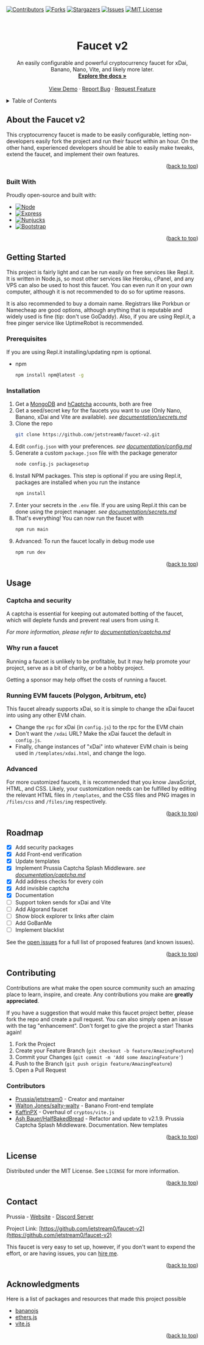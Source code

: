 <a name="readme-top"></a>



[![Contributors][contributors-shield]][contributors-url]
[![Forks][forks-shield]][forks-url]
[![Stargazers][stars-shield]][stars-url]
[![Issues][issues-shield]][issues-url]
[![MIT License][license-shield]][license-url]



<br />
<h1 align="center">Faucet v2</h1>
  <p align="center">
    An easily configurable and powerful cryptocurrency faucet for xDai, Banano, Nano, Vite, and likely more later.
    <br />
    <a href="https://github.com/jetstream0/faucet-v2/documentation"><strong>Explore the docs »</strong></a>
    <br />
    <br />
    <a href="https://faucet.prussia.dev">View Demo</a>
    ·
    <a href="https://github.com/jetstream0/faucet-v2/issues">Report Bug</a>
    ·
    <a href="https://github.com/jetstream0/faucet-v2/issues">Request Feature</a>
  </p>
</div>



<!-- TABLE OF CONTENTS -->
<details>
  <summary>Table of Contents</summary>
  <ol>
    <li>
      <a href="#about-the-project">About the Faucet v2</a>
      <ul>
        <li><a href="#built-with">Built With</a></li>
      </ul>
    </li>
    <li>
      <a href="#getting-started">Getting Started</a>
      <ul>
        <li><a href="#prerequisites">Prerequisites</a></li>
        <li><a href="#installation">Installation</a></li>
      </ul>
    </li>
    <li>
      <a href="#usage">Usage</a>
      <ul>
        <li><a href="#captcha-and-security">Captcha and security</a></li>
        <li><a href="#why-run-a-faucet">Why run a faucet</a></li>
        <li><a href="#running-evm-faucets-polygon-arbitrum-etc">Running EVM faucets (Polygon, Arbitrum, etc)</a></li>
        <li><a href="#advanced">Advanced</a></li>
      </ul>
    </li>
    <li><a href="#roadmap">Roadmap</a></li>
    <li>
      <a href="#contributing">Contributing</a>
      <ul>
        <li><a href="#contributors">Contributors</a></li>
      </ul>
    </li>
    <li><a href="#license">License</a></li>
    <li><a href="#contact">Contact</a></li>
    <li><a href="#acknowledgments">Acknowledgments</a></li>
  </ol>
</details>



## About the Faucet v2

This cryptocurrency faucet is made to be easily configurable, letting non-developers easily fork the project and run their faucet within an hour. On the other hand, experienced developers should be able to easily make tweaks, extend the faucet, and implement their own features.

<p align="right">(<a href="#readme-top">back to top</a>)</p>



### Built With

Proudly open-source and built with:

* [![Node][Node.js]][Node-url]
* [![Express][Express.js]][Express-url]
* [![Nunjucks][Nunjucks]][Nunjucks-url]
* [![Bootstrap][Bootstrap.com]][Bootstrap-url]

<p align="right">(<a href="#readme-top">back to top</a>)</p>



## Getting Started

This project is fairly light and can be run easily on free services like Repl.it. It is written in Node.js, so most other services like Heroku, cPanel, and any VPS can also be used to host this faucet. You can even run it on your own computer, although it is not recommended to do so for uptime reasons.

It is also recommended to buy a domain name. Registrars like Porkbun or Namecheap are good options, although anything that is reputable and widely used is fine (tip: don't use GoDaddy). Also, if you are using Repl.it, a free pinger service like UptimeRobot is recommended.

### Prerequisites

If you are using Repl.it installing/updating npm is optional.

* npm
  ```sh
  npm install npm@latest -g
  ```

### Installation

1. Get a [MongoDB](https://www.mongodb.com) and [hCaptcha](https://www.hcaptcha.com/) accounts, both are free
2. Get a seed/secret key for the faucets you want to use (Only Nano, Banano, xDai and Vite are available). _see [documentation/secrets.md](documentation/secrets.md)_
3. Clone the repo
   ```sh
   git clone https://github.com/jetstream0/faucet-v2.git
   ```
4. Edit `config.json` with your preferences. _see [documentation/config.md](documentation/config.md)_
5. Generate a custom `package.json` file with the package generator
   ```sh
   node config.js packagesetup
   ```
6. Install NPM packages. This step is optional if you are using Repl.it, packages are installed when you run the instance
   ```sh
   npm install
   ```
7. Enter your secrets in the `.env` file. If you are using Repl.it this can be done using the project manager. _see [documentation/secrets.md](documentation/secrets.md)_
8. That's everything! You can now run the faucet with
   ```sh
   npm run main
   ```
9. Advanced: To run the faucet locally in debug mode use
   ```sh
   npm run dev
   ```

<p align="right">(<a href="#readme-top">back to top</a>)</p>



## Usage

### Captcha and security

A captcha is essential for keeping out automated botting of the faucet, which will deplete funds and prevent real users from using it.

_For more information, please refer to  [documentation/captcha.md](documentation/captcha.md)_

### Why run a faucet

Running a faucet is unlikely to be profitable, but it may help promote your project, serve as a bit of charity, or be a hobby project.

Getting a sponsor may help offset the costs of running a faucet.

### Running EVM faucets (Polygon, Arbitrum, etc)

This faucet already supports xDai, so it is simple to change the xDai faucet into using any other EVM chain.

- Change the `rpc` for xDai (in `config.js`) to the rpc for the EVM chain
- Don't want the `/xdai` URL? Make the xDai faucet the default in `config.js`.
- Finally, change instances of "xDai" into whatever EVM chain is being used in `/templates/xdai.html`, and change the logo.


### Advanced

For more customized faucets, it is recommended that you know JavaScript, HTML, and CSS. Likely, your customization needs can be fulfilled by editing the relevant HTML files in `/templates`, and the CSS files and PNG images in `/files/css` and `/files/img` respectively.

<p align="right">(<a href="#readme-top">back to top</a>)</p>



## Roadmap

- [x] Add security packages
- [x] Add Front-end verification
- [x] Update templates
- [x] Implement Prussia Captcha Splash Middleware. _see [documentation/captcha.md](documentation/captcha.md#about-the-prussia-captcha-splash-middleware)_
- [x] Add address checks for every coin
- [x] Add invisible captcha
- [x] Documentation
- [ ] Support token sends for xDai and Vite
- [ ] Add Algorand faucet
- [ ] Show block explorer tx links after claim
- [ ] Add GoBanMe
- [ ] Implement blacklist

See the [open issues](https://github.com/jetstream0/faucet-v2/issues) for a full list of proposed features (and known issues).

<p align="right">(<a href="#readme-top">back to top</a>)</p>



## Contributing

Contributions are what make the open source community such an amazing place to learn, inspire, and create. Any contributions you make are **greatly appreciated**.

If you have a suggestion that would make this faucet project better, please fork the repo and create a pull request. You can also simply open an issue with the tag "enhancement".
Don't forget to give the project a star! Thanks again!

1. Fork the Project
2. Create your Feature Branch (`git checkout -b feature/AmazingFeature`)
3. Commit your Changes (`git commit -m 'Add some AmazingFeature'`)
4. Push to the Branch (`git push origin feature/AmazingFeature`)
5. Open a Pull Request

### Contributors 

- [Prussia/jetstream0](https://github.com/jetstream0) - Creator and mantainer
- [Walton Jones/salty-walty](https://github.com/salty-walty) - Banano Front-end template
- [KaffinPX](https://github.com/KaffinPX) - Overhaul of `cryptos/vite.js`
- [Ash Bauer/HalfBakedBread](https://github.com/halfbakedbread) - Refactor and update to v2.1.9. Prussia Captcha Splash Middleware. Documentation. New templates

<p align="right">(<a href="#readme-top">back to top</a>)</p>



## License

Distributed under the MIT License. See `LICENSE` for more information.

<p align="right">(<a href="#readme-top">back to top</a>)</p>



## Contact

Prussia - [Website](https://prussia.dev/#info) - [Discord Server](https://prussia.dev/to/discord)

Project Link: [https://github.com/jetstream0/faucet-v2](https://github.com/jetstream0/faucet-v2)

This faucet is very easy to set up, however, if you don't want to expend the effort, or are having issues, you can [hire me](https://prussia.dev/sample).

<p align="right">(<a href="#readme-top">back to top</a>)</p>



## Acknowledgments

Here is a list of packages and resources that made this project possible

* [bananojs](https://github.com/BananoCoin/bananojs)
* [ethers.js](https://github.com/ethers-io/ethers.js)
* [vite.js](https://github.com/vitelabs/vite.js)

<p align="right">(<a href="#readme-top">back to top</a>)</p>



[contributors-shield]: https://img.shields.io/github/contributors/jetstream0/faucet-v2.svg?style=for-the-badge
[contributors-url]: https://github.com/jetstream0/faucet-v2/graphs/contributors
[forks-shield]: https://img.shields.io/github/forks/jetstream0/faucet-v2.svg?style=for-the-badge
[forks-url]: https://github.com/jetstream0/faucet-v2/network/members
[stars-shield]: https://img.shields.io/github/stars/jetstream0/faucet-v2.svg?style=for-the-badge
[stars-url]: https://github.com/jetstream0/faucet-v2/stargazers
[issues-shield]: https://img.shields.io/github/issues/jetstream0/faucet-v2.svg?style=for-the-badge
[issues-url]: https://github.com/jetstream0/faucet-v2/issues
[license-shield]: https://img.shields.io/github/license/jetstream0/faucet-v2.svg?style=for-the-badge
[license-url]: https://github.com/jetstream0/faucet-v2/blob/master/LICENSE.txt
[Node.js]: https://img.shields.io/badge/Node-339933?style=for-the-badge&logo=node.js&logoColor=white
[Node-url]: https://nodejs.org/
[Express.js]: https://img.shields.io/badge/Express-000000?style=for-the-badge&logo=express&logoColor=white
[Express-url]: https://expressjs.com/
[Nunjucks]: https://img.shields.io/badge/Nunjucks-1C4919?style=for-the-badge&logo=nunjucks&logoColor=white
[Nunjucks-url]: https://mozilla.github.io/nunjucks
[Bootstrap.com]: https://img.shields.io/badge/Bootstrap-563D7C?style=for-the-badge&logo=bootstrap&logoColor=white
[Bootstrap-url]: https://getbootstrap.com
